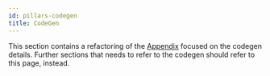 ```yaml
---
id: pillars-codegen
title: CodeGen
---
```


This section contains a refactoring of the [Appendix](../new-architecture-appendix) focused on the codegen details.
Further sections that needs to refer to the codegen should refer to this page, instead.

